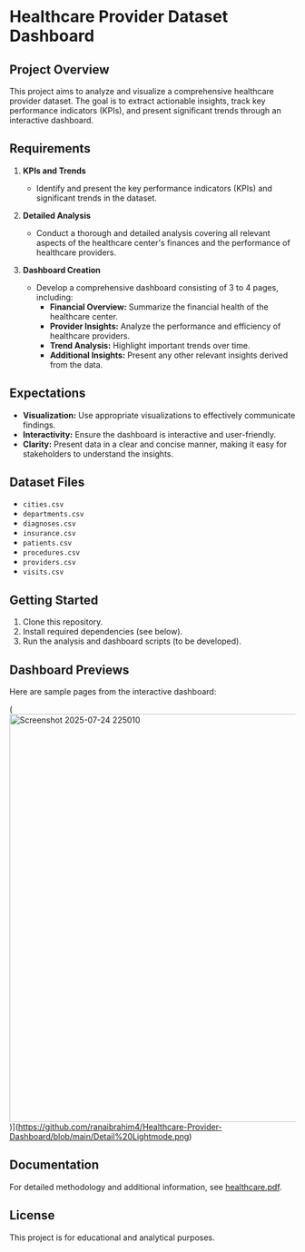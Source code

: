 # Healthcare Provider Dataset Dashboard

## Project Overview
This project aims to analyze and visualize a comprehensive healthcare provider dataset. The goal is to extract actionable insights, track key performance indicators (KPIs), and present significant trends through an interactive dashboard.

## Requirements

1. **KPIs and Trends**
   - Identify and present the key performance indicators (KPIs) and significant trends in the dataset.

2. **Detailed Analysis**
   - Conduct a thorough and detailed analysis covering all relevant aspects of the healthcare center's finances and the performance of healthcare providers.

3. **Dashboard Creation**
   - Develop a comprehensive dashboard consisting of 3 to 4 pages, including:
     - **Financial Overview:** Summarize the financial health of the healthcare center.
     - **Provider Insights:** Analyze the performance and efficiency of healthcare providers.
     - **Trend Analysis:** Highlight important trends over time.
     - **Additional Insights:** Present any other relevant insights derived from the data.

## Expectations

- **Visualization:** Use appropriate visualizations to effectively communicate findings.
- **Interactivity:** Ensure the dashboard is interactive and user-friendly.
- **Clarity:** Present data in a clear and concise manner, making it easy for stakeholders to understand the insights.

## Dataset Files
- `cities.csv`
- `departments.csv`
- `diagnoses.csv`
- `insurance.csv`
- `patients.csv`
- `procedures.csv`
- `providers.csv`
- `visits.csv`

## Getting Started
1. Clone this repository.
2. Install required dependencies (see below).
3. Run the analysis and dashboard scripts (to be developed).

## Dashboard Previews

Here are sample pages from the interactive dashboard:

(<img width="1244" height="719" alt="Screenshot 2025-07-24 225010" src="https://github.com/user-attachments/assets/df2a2e09-6923-41dc-9c19-b06f24d36073" />
)](https://github.com/ranaibrahim4/Healthcare-Provider-Dashboard/blob/main/Detail%20Lightmode.png)


## Documentation

For detailed methodology and additional information, see [healthcare.pdf](healthcare.pdf).

## License
This project is for educational and analytical purposes. 
